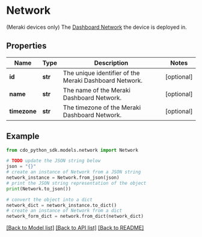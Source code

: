 # Network

(Meraki devices only) The [Dashboard Network](https://documentation.meraki.com/General_Administration/Organizations_and_Networks/Creating_and_Deleting_Dashboard_Networks) the device is deployed in.

## Properties

Name | Type | Description | Notes
------------ | ------------- | ------------- | -------------
**id** | **str** | The unique identifier of the Meraki Dashboard Network. | [optional] 
**name** | **str** | The name of the Meraki Dashboard Network. | [optional] 
**timezone** | **str** | The timezone of the Meraki Dashboard Network. | [optional] 

## Example

```python
from cdo_python_sdk.models.network import Network

# TODO update the JSON string below
json = "{}"
# create an instance of Network from a JSON string
network_instance = Network.from_json(json)
# print the JSON string representation of the object
print(Network.to_json())

# convert the object into a dict
network_dict = network_instance.to_dict()
# create an instance of Network from a dict
network_form_dict = network.from_dict(network_dict)
```
[[Back to Model list]](../README.md#documentation-for-models) [[Back to API list]](../README.md#documentation-for-api-endpoints) [[Back to README]](../README.md)


